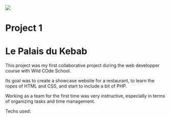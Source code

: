 ![](https://visitor-badge.laobi.icu/badge?page_id=LauraW-code.LauraW-code)


# Project 1

# Le Palais du Kebab

This project was my first collaborative project during the web developper course with Wild COde School.

Its goal was to create a showcase website for a restaurant, to learn the ropes of HTML and CSS, and start to include a bit of PHP.

Working as a team for the first time was very instructive, especially in terms of organizing tasks and time management.

Techs used: 

